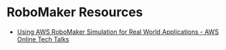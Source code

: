 # RoboMaker Resources

- [Using AWS RoboMaker Simulation for Real World Applications - AWS Online Tech Talks](https://www.youtube.com/watch?v=eQYUAMFvpLg)

